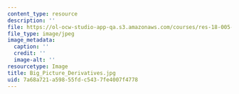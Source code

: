 ```yaml
---
content_type: resource
description: ''
file: https://ol-ocw-studio-app-qa.s3.amazonaws.com/courses/res-18-005-highlights-of-calculus-spring-2010/7a68a721a59855fdc5437fe4007f4778_Big_Picture_Derivatives.jpg
file_type: image/jpeg
image_metadata:
  caption: ''
  credit: ''
  image-alt: ''
resourcetype: Image
title: Big_Picture_Derivatives.jpg
uid: 7a68a721-a598-55fd-c543-7fe4007f4778
---
```

